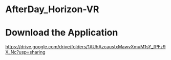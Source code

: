 # AfterDay_Horizon-VR
# Download the Application 

https://drive.google.com/drive/folders/1AUhAzcaustxMawvXmuM1sY_fPFz9X_Nc?usp=sharing
